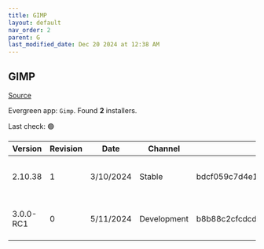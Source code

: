 ```yaml
---
title: GIMP
layout: default
nav_order: 2
parent: G
last_modified_date: Dec 20 2024 at 12:38 AM
---
```


## GIMP

[Source](https://www.gimp.org/)

Evergreen app: `Gimp`. Found **2** installers.

Last check: 🟢

| Version   | Revision | Date      | Channel     | Sha256                                                           | URI                                                                                                                                                        |
| --------- | -------- | --------- | ----------- | ---------------------------------------------------------------- | ---------------------------------------------------------------------------------------------------------------------------------------------------------- |
| 2.10.38   | 1        | 3/10/2024 | Stable      | bdcf059c7d4e1b0ab59f8dc5f199ebb60ae0445460bf67ff8e4e438a89cee3d8 | [https://volico.mm.fcix.net/gimp/gimp/v2.10/windows/gimp-2.10.38-setup-1.exe](https://volico.mm.fcix.net/gimp/gimp/v2.10/windows/gimp-2.10.38-setup-1.exe) |
| 3.0.0-RC1 | 0        | 5/11/2024 | Development | b8b88c2cfcdcd31aad6127e4183ef166cb2c652e29dd9dad5f97c6b877b4cd86 | [https://mirrors.iu13.net/gimp/gimp/v3.0/windows/gimp-3.0.0-RC1-setup.exe](https://mirrors.iu13.net/gimp/gimp/v3.0/windows/gimp-3.0.0-RC1-setup.exe)       |
